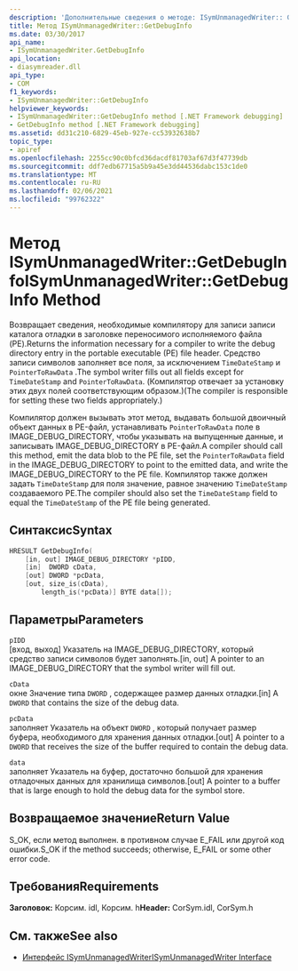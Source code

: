 ```yaml
---
description: 'Дополнительные сведения о методе: ISymUnmanagedWriter:: GetDebugInfo'
title: Метод ISymUnmanagedWriter::GetDebugInfo
ms.date: 03/30/2017
api_name:
- ISymUnmanagedWriter.GetDebugInfo
api_location:
- diasymreader.dll
api_type:
- COM
f1_keywords:
- ISymUnmanagedWriter::GetDebugInfo
helpviewer_keywords:
- ISymUnmanagedWriter::GetDebugInfo method [.NET Framework debugging]
- GetDebugInfo method [.NET Framework debugging]
ms.assetid: dd31c210-6829-45eb-927e-cc53932638b7
topic_type:
- apiref
ms.openlocfilehash: 2255cc90c0bfcd36dacdf81703af67d3f47739db
ms.sourcegitcommit: ddf7edb67715a5b9a45e3dd44536dabc153c1de0
ms.translationtype: MT
ms.contentlocale: ru-RU
ms.lasthandoff: 02/06/2021
ms.locfileid: "99762322"
---
```

# <a name="isymunmanagedwritergetdebuginfo-method"></a><span data-ttu-id="8267a-103">Метод ISymUnmanagedWriter::GetDebugInfo</span><span class="sxs-lookup"><span data-stu-id="8267a-103">ISymUnmanagedWriter::GetDebugInfo Method</span></span>

<span data-ttu-id="8267a-104">Возвращает сведения, необходимые компилятору для записи записи каталога отладки в заголовке переносимого исполняемого файла (PE).</span><span class="sxs-lookup"><span data-stu-id="8267a-104">Returns the information necessary for a compiler to write the debug directory entry in the portable executable (PE) file header.</span></span> <span data-ttu-id="8267a-105">Средство записи символов заполняет все поля, за исключением `TimeDateStamp` и `PointerToRawData` .</span><span class="sxs-lookup"><span data-stu-id="8267a-105">The symbol writer fills out all fields except for `TimeDateStamp` and `PointerToRawData`.</span></span> <span data-ttu-id="8267a-106">(Компилятор отвечает за установку этих двух полей соответствующим образом.)</span><span class="sxs-lookup"><span data-stu-id="8267a-106">(The compiler is responsible for setting these two fields appropriately.)</span></span>  
  
 <span data-ttu-id="8267a-107">Компилятор должен вызывать этот метод, выдавать большой двоичный объект данных в PE-файл, устанавливать `PointerToRawData` поле в IMAGE_DEBUG_DIRECTORY, чтобы указывать на выпущенные данные, и записывать IMAGE_DEBUG_DIRECTORY в PE-файл.</span><span class="sxs-lookup"><span data-stu-id="8267a-107">A compiler should call this method, emit the data blob to the PE file, set the `PointerToRawData` field in the IMAGE_DEBUG_DIRECTORY to point to the emitted data, and write the IMAGE_DEBUG_DIRECTORY to the PE file.</span></span> <span data-ttu-id="8267a-108">Компилятор также должен задать `TimeDateStamp` для поля значение, равное значению `TimeDateStamp` создаваемого PE.</span><span class="sxs-lookup"><span data-stu-id="8267a-108">The compiler should also set the `TimeDateStamp` field to equal the `TimeDateStamp` of the PE file being generated.</span></span>  
  
## <a name="syntax"></a><span data-ttu-id="8267a-109">Синтаксис</span><span class="sxs-lookup"><span data-stu-id="8267a-109">Syntax</span></span>  
  
```cpp  
HRESULT GetDebugInfo(  
    [in, out] IMAGE_DEBUG_DIRECTORY *pIDD,  
    [in]  DWORD cData,  
    [out] DWORD *pcData,  
    [out, size_is(cData),  
        length_is(*pcData)] BYTE data[]);  
```  
  
## <a name="parameters"></a><span data-ttu-id="8267a-110">Параметры</span><span class="sxs-lookup"><span data-stu-id="8267a-110">Parameters</span></span>  

 `pIDD`  
 <span data-ttu-id="8267a-111">[вход, выход] Указатель на IMAGE_DEBUG_DIRECTORY, который средство записи символов будет заполнять.</span><span class="sxs-lookup"><span data-stu-id="8267a-111">[in, out] A pointer to an IMAGE_DEBUG_DIRECTORY that the symbol writer will fill out.</span></span>  
  
 `cData`  
 <span data-ttu-id="8267a-112">окне Значение типа `DWORD` , содержащее размер данных отладки.</span><span class="sxs-lookup"><span data-stu-id="8267a-112">[in] A `DWORD` that contains the size of the debug data.</span></span>  
  
 `pcData`  
 <span data-ttu-id="8267a-113">заполняет Указатель на объект `DWORD` , который получает размер буфера, необходимого для хранения данных отладки.</span><span class="sxs-lookup"><span data-stu-id="8267a-113">[out] A pointer to a `DWORD` that receives the size of the buffer required to contain the debug data.</span></span>  
  
 `data`  
 <span data-ttu-id="8267a-114">заполняет Указатель на буфер, достаточно большой для хранения отладочных данных для хранилища символов.</span><span class="sxs-lookup"><span data-stu-id="8267a-114">[out] A pointer to a buffer that is large enough to hold the debug data for the symbol store.</span></span>  
  
## <a name="return-value"></a><span data-ttu-id="8267a-115">Возвращаемое значение</span><span class="sxs-lookup"><span data-stu-id="8267a-115">Return Value</span></span>  

 <span data-ttu-id="8267a-116">S_OK, если метод выполнен. в противном случае E_FAIL или другой код ошибки.</span><span class="sxs-lookup"><span data-stu-id="8267a-116">S_OK if the method succeeds; otherwise, E_FAIL or some other error code.</span></span>  
  
## <a name="requirements"></a><span data-ttu-id="8267a-117">Требования</span><span class="sxs-lookup"><span data-stu-id="8267a-117">Requirements</span></span>  

 <span data-ttu-id="8267a-118">**Заголовок:** Корсим. idl, Корсим. h</span><span class="sxs-lookup"><span data-stu-id="8267a-118">**Header:** CorSym.idl, CorSym.h</span></span>  
  
## <a name="see-also"></a><span data-ttu-id="8267a-119">См. также</span><span class="sxs-lookup"><span data-stu-id="8267a-119">See also</span></span>

- [<span data-ttu-id="8267a-120">Интерфейс ISymUnmanagedWriter</span><span class="sxs-lookup"><span data-stu-id="8267a-120">ISymUnmanagedWriter Interface</span></span>](isymunmanagedwriter-interface.md)
